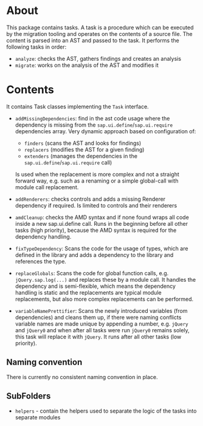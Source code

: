 # About

This package contains tasks.
A task is a procedure which can be executed by the migration tooling and operates on the contents of
a source file.
The content is parsed into an AST and passed to the task.
It performs the following tasks in order:
* `analyze`: checks the AST, gathers findings and creates an analysis
* `migrate`: works on the analysis of the AST and modifies it

# Contents

It contains Task classes implementing the `Task` interface.
* `addMissingDependencies`: find in the ast code usage where the dependency is missing from the
`sap.ui.define`/`sap.ui.require` dependencies array. Very dynamic approach based on configuration
  of:
  * `finders` (scans the AST and looks for findings)
  * `replacers` (modifies the AST for a given finding)
  * `extenders` (manages the dependencies in the `sap.ui.define`/`sap.ui.require` call)
  
  Is used when the replacement is more complex and not a straight forward way,
  e.g. such as a renaming or a simple global-call with module call replacement.
* `addRenderers`: checks controls and adds a missing Renderer dependency if required.
  Is limited to controls and their renderers
* `amdCleanup`: checks the AMD syntax and if none found wraps all code inside a new sap.ui.define
  call. Runs in the beginning before all other tasks (high priority), because the AMD syntax is
  required for the dependency handling.
* `fixTypeDependency`: Scans the code for the usage of types, which are defined in the library and
  adds a dependency to the library and references the type.
* `replaceGlobals`: Scans the code for global function calls, e.g. `jQuery.sap.log(...)` and
  replaces these by a module call.
  It handles the dependency and is semi-flexible, which means the dependency handling is static and
  the replacements are typical module replacements, but also more complex replacements can be
  performed.
* `variableNamePrettifier`: Scans the newly introduced variables (from dependencies) and cleans them
  up, if there were naming conflicts variable names are made unique by appending a number,
  e.g. `jQuery` and `jQuery0` and when after all tasks were run `jQuery0` remains solely,
  this task will replace it with `jQuery`.
  It runs after all other tasks (low priority).

## Naming convention

There is currently no consistent naming convention in place.

## SubFolders

* `helpers` - contain the helpers used to separate the logic of the tasks into separate modules